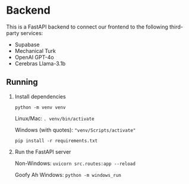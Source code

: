 # Backend
This is a FastAPI backend to connect our frontend to the following third-party services:
- Supabase
- Mechanical Turk
- OpenAI GPT-4o
- Cerebras Llama-3.1b

## Running
1. Install dependencies

    `python -m venv venv`

    Linux/Mac: `. venv/bin/activate`

    Windows (with quotes): `"venv/Scripts/activate"`

    `pip install -r requirements.txt`

2. Run the FastAPI server

    Non-Windows: `uvicorn src.routes:app --reload`

    Goofy Ah Windows: `python -m windows_run`